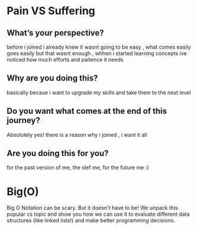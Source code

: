 # Pain VS Suffering
## What’s your perspective?
before i joined i already knew it wasnt going to be easy , what comes easily goes easily
but that wasnt enough , whhen i started learning concepts ive noticed how much efforts and paitence it needs
## Why are you doing this?
basically becaue i want to upgrade my skills and take them to the next level 
## Do you want what comes at the end of this journey?
Absolutely yes! there is a reason why i joined , i want it all
## Are you doing this for you?
for the past version of me, the slef me, for the future me :)
# Big(O)
Big O Notation can be scary. But it doesn't have to be! We unpack this popular cs topic and show you how we can use it to evaluate different data structures (like linked lists!) and make better programming decisions.